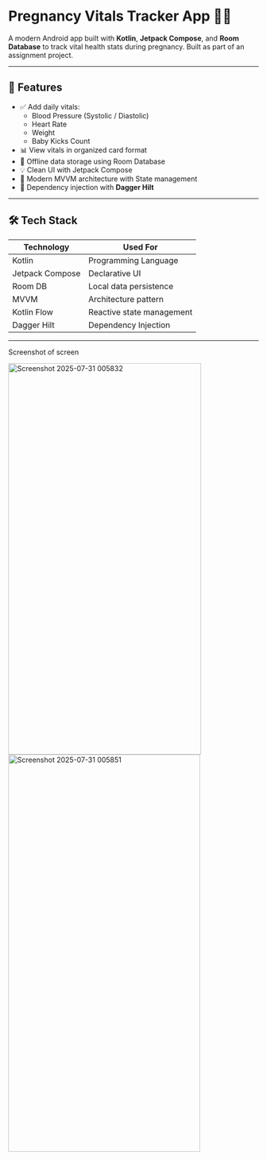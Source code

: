 # Pregnancy Vitals Tracker App 👶📱

A modern Android app built with **Kotlin**, **Jetpack Compose**, and **Room Database** to track vital health stats during pregnancy. Built as part of an assignment project.

---

## 🧩 Features

- ✅ Add daily vitals:
  - Blood Pressure (Systolic / Diastolic)
  - Heart Rate
  - Weight
  - Baby Kicks Count
- 📊 View vitals in organized card format
- 💾 Offline data storage using Room Database
- 💡 Clean UI with Jetpack Compose
- 🔄 Modern MVVM architecture with State management
- 🧪 Dependency injection with **Dagger Hilt**

---

## 🛠 Tech Stack

| Technology        | Used For                           |
|-------------------|------------------------------------|
| Kotlin            | Programming Language               |
| Jetpack Compose   | Declarative UI                     |
| Room DB           | Local data persistence             |
| MVVM              | Architecture pattern               |
| Kotlin Flow       | Reactive state management          |
| Dagger Hilt       | Dependency Injection               |

---



Screenshot of screen

<img width="388" height="788" alt="Screenshot 2025-07-31 005832" src="https://github.com/user-attachments/assets/93838970-aba1-403d-aecb-0315dc4d5327" />


<img width="386" height="800" alt="Screenshot 2025-07-31 005851" src="https://github.com/user-attachments/assets/481d7c23-7ae7-43c3-b58e-7ee421a82fcd" />



